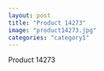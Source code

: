 ```yaml
---
layout: post
title: "Product 14273"
image: "product14273.jpg"
categories: "category1"
---
```

Product 14273
